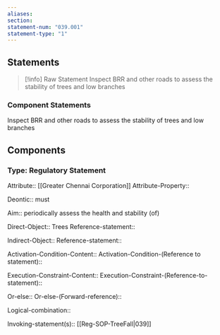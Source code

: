 ```yaml
---
aliases: 
section: 
statement-num: "039.001"
statement-type: "1"
---
```

## Statements 
> [!info] Raw Statement
> Inspect BRR and other roads to assess the stability of trees and low branches 
> 

### Component Statements
Inspect BRR and other roads to assess the stability of trees and low branches 
## Components
### Type: Regulatory Statement
Attribute:: [[Greater Chennai Corporation]]
Attribute-Property::

Deontic:: must

Aim:: periodically assess the health and stability (of)

Direct-Object:: Trees
	Reference-statement::

Indirect-Object::
	Reference-statement::

Activation-Condition-Content::
	Activation-Condition-(Reference to statement)::

Execution-Constraint-Content::
	Execution-Constraint-(Reference-to-statement)::

Or-else::
	Or-else-(Forward-reference)::

Logical-combination::

Invoking-statement(s):: [[Reg-SOP-TreeFall|039]]